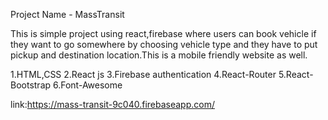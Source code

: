 Project Name - MassTransit
<!-- Features and description -->
This is simple project using react,firebase where users can book vehicle if they want to go somewhere by choosing vehicle type and they have to put pickup and destination location.This is a mobile friendly website as well.    
<!-- Technologies -->
1.HTML,CSS
2.React js
3.Firebase authentication
4.React-Router
5.React-Bootstrap
6.Font-Awesome
<!-- live site link -->
link:https://mass-transit-9c040.firebaseapp.com/
